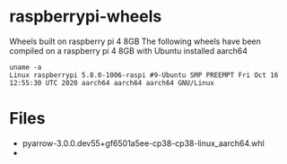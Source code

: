 # raspberrypi-wheels
Wheels built on raspberry pi 4 8GB
The following wheels have been compiled on a raspberry pi 4 8GB with Ubuntu installed aarch64
```
uname -a
Linux raspberrypi 5.8.0-1006-raspi #9-Ubuntu SMP PREEMPT Fri Oct 16 12:55:30 UTC 2020 aarch64 aarch64 aarch64 GNU/Linux
```
# Files
- pyarrow-3.0.0.dev55+gf6501a5ee-cp38-cp38-linux_aarch64.whl
- 
